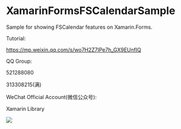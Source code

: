 # XamarinFormsFSCalendarSample
Sample for showing FSCalendar features on Xamarin.Forms.

Tutorial:

https://mp.weixin.qq.com/s/wo7H2Z7IPe7h_GX9EUnfIQ

QQ Group:

521288080

313308215(满)

WeChat Official Account(微信公众号):

Xamarin Library

<img src="https://github.com/jingliancui/XamarinFormsFSCalendarSample/blob/main/Images/wechatqrcode.jpg?raw=true"/>
